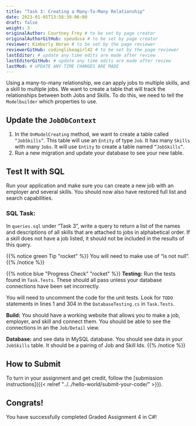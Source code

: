 ```yaml
---
title: "Task 3: Creating a Many-To-Many Relationship"
date: 2023-01-05T13:58:39-06:00
draft: false
weight: 3
originalAuthor: Courtney Frey # to be set by page creator
originalAuthorGitHub: speudusa # to be set by page creator
reviewer: Kimberly Horan # to be set by the page reviewer
reviewerGitHub: codinglikeagirl42 # to be set by the page reviewer
lastEditor: # update any time edits are made after review
lastEditorGitHub: # update any time edits are made after review
lastMod: # UPDATE ANY TIME CHANGES ARE MADE
---
```


Using a many-to-many relationship, we can apply jobs to multiple skills, and a skill to multiple jobs.  We want to create a table that will track the relationships between both Jobs and Skills.  To do this, we need to tell the `Modelbuilder` which properties to use.  

## Update the `JobDbContext`

1. In the `OnModelCreating` method, we want to create a table called `“JobSkills”`.  This table will use an `Entity` of type `Job`.  It has many `Skills` with many `Jobs`.  It will use `Entity` to create a table named `”JobSkills”`.
1. Run a new migration and update your database to see your new table.

## Test It with SQL
Run your application and make sure you can create a new job with an employer and several skills. You should now also have restored full list and search capabilities.

### SQL Task: 
In `queries.sql` under “Task 3”, write a query to return a list of the names and descriptions of all skills that are attached to jobs in alphabetical order. If a skill does not have a job listed, it should not be included in the results of this query.

{{% notice green Tip "rocket" %}}
 You will need to make use of “is not null”.
{{% /notice %}}


{{% notice blue "Progress Check" "rocket" %}}
**Testing:** Run the tests found in `Task.Tests`.  These should all pass unless your database connections have been set incorrectly.

You will need to uncomment the code for the unit tests.  Look for `TODO` statements in lines 1 and 304 in the `DatabaseTesting.cs` in `Task.Tests`.

**Build:** You should have a working website that allows you to make a job, employer, and skill and connect them.  You should be able to see the connections in an the `Job/Detail` view.

**Database:** and see data in MySQL database.  You should see data in your `JobSkills` table.  It should be a pairing of Job and Skill Ids.
{{% /notice %}}


## How to Submit

To turn in your assignment and get credit, follow the [submission instructions]({{< relref "../../hello-world/submit-your-code/" >}}).

## Congrats!
You have successfully completed Graded Assignment 4 in C#! 